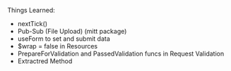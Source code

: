 Things Learned:
- nextTick()
- Pub-Sub (File Upload) (mitt package)
- useForm to set and submit data
- $wrap = false in Resources
- PrepareForValidation and PassedValidation funcs in Request Validation
- Extractred Method